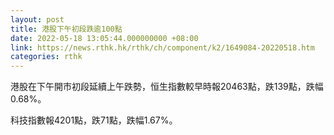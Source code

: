 ```yaml
---
layout: post
title: 港股下午初段跌逾100點
date: 2022-05-18 13:05:44.000000000 +08:00
link: https://news.rthk.hk/rthk/ch/component/k2/1649084-20220518.htm
categories: rthk
---
```


港股在下午開市初段延續上午跌勢，恒生指數較早時報20463點，跌139點，跌幅0.68%。

科技指數報4201點，跌71點，跌幅1.67%。

